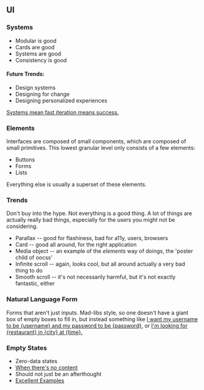 ## UI

### Systems

* Modular is good
* Cards are good
* Systems are good
* Consistency is good

#### Future Trends:

* Design systems
* Designing for change
* Designing personalized experiences

[Systems mean fast iteration means success.](http://blog.intercom.io/design-futures-1-creating-systems-not-products/)

### Elements

Interfaces are composed of small components, which are composed of small primitives.
This lowest granular level only consists of a few elements:

* Buttons
* Forms
* Lists

Everything else is usually a superset of these elements.

### Trends

Don't buy into the hype. Not everything is a good thing. A lot of things are actually
really bad things, especially for the users you might not be considering.

* Parallax -- good for flashiness, bad for a11y, users, browsers
* Card -- good all around, for the right application
* Media object -- an example of the _elements_ way of doings, the 'poster child of oocss'
* Infinite scroll -- again, looks cool, but all around actually a very bad thing to do
* Smooth scroll -- it's not necessarily harmful, but it's not exactly fantastic, either

### Natural Language Form

Forms that aren't just inputs. Mad-libs style, so one doesn't have a giant box of empty
boxes to fill in, but instead something like
[I want my username to be {username} and my password to be {password}](http://www.lukew.com/ff/entry.asp?1007), or
[I'm looking for {restaurant} in {city} at {time}.](http://www.jroehm.com/2014/01/ui-pattern-natural-language-form/)

### Empty States

* Zero-data states
* [When there's no content](https://www.google.com/design/spec/patterns/empty-states.html)
* Should not just be an afterthought
* [Excellent Examples](http://emptystat.es)

